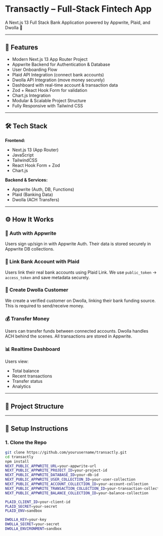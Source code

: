 # Transactly – Full-Stack Fintech App

A Next.js 13 Full Stack Bank Application powered by Appwrite, Plaid, and Dwolla 🚀

---

## 🌟 Features

- Modern Next.js 13 App Router Project
- Appwrite Backend for Authentication & Database
- User Onboarding Flow
- Plaid API Integration (connect bank accounts)
- Dwolla API Integration (move money securely)
- Dashboard with real-time account & transaction data
- Zod + React Hook Form for validation
- Chart.js Integration
- Modular & Scalable Project Structure
- Fully Responsive with Tailwind CSS

---

## 🛠 Tech Stack

**Frontend:**
- Next.js 13 (App Router)
- JavaScript
- TailwindCSS
- React Hook Form + Zod
- Chart.js

**Backend & Services:**
- Appwrite (Auth, DB, Functions)
- Plaid (Banking Data)
- Dwolla (ACH Transfers)

---

## ⚙️ How It Works

### 🔐 Auth with Appwrite
Users sign up/sign in with Appwrite Auth. Their data is stored securely in Appwrite DB collections.

### 🏦 Link Bank Account with Plaid
Users link their real bank accounts using Plaid Link. We use `public_token` → `access_token` and save metadata securely.

### 💸 Create Dwolla Customer
We create a verified customer on Dwolla, linking their bank funding source. This is required to send/receive money.

### 💰 Transfer Money
Users can transfer funds between connected accounts. Dwolla handles ACH behind the scenes. All transactions are stored in Appwrite.

### 📊 Realtime Dashboard
Users view:
- Total balance
- Recent transactions
- Transfer status
- Analytics

---

## 📁 Project Structure


---

## 🧪 Setup Instructions

### 1. Clone the Repo
```bash
git clone https://github.com/yourusername/transactly.git
cd transactly
npm install
NEXT_PUBLIC_APPWRITE_URL=your-appwrite-url
NEXT_PUBLIC_APPWRITE_PROJECT_ID=your-project-id
NEXT_PUBLIC_APPWRITE_DATABASE_ID=your-db-id
NEXT_PUBLIC_APPWRITE_USER_COLLECTION_ID=your-user-collection
NEXT_PUBLIC_APPWRITE_ACCOUNT_COLLECTION_ID=your-account-collection
NEXT_PUBLIC_APPWRITE_TRANSACTION_COLLECTION_ID=your-transaction-collection
NEXT_PUBLIC_APPWRITE_BALANCE_COLLECTION_ID=your-balance-collection

PLAID_CLIENT_ID=your-client-id
PLAID_SECRET=your-secret
PLAID_ENV=sandbox

DWOLLA_KEY=your-key
DWOLLA_SECRET=your-secret
DWOLLA_ENVIRONMENT=sandbox
